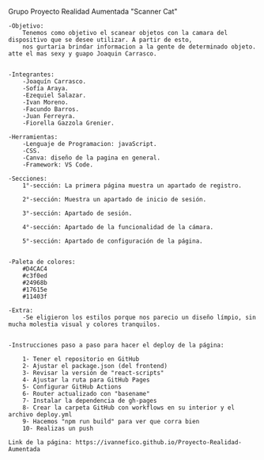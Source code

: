 Grupo Proyecto Realidad Aumentada "Scanner Cat"

	-Objetivo:
		Tenemos como objetivo el scanear objetos con la camara del dispositivo que se desee utilizar. A partir de esto,
		nos gurtaria brindar informacion a la gente de determinado objeto. atte el mas sexy y guapo Joaquin Carrasco.
		

	-Integrantes:
		-Joaquín Carrasco.
		-Sofía Araya.
		-Ezequiel Salazar.
		-Ivan Moreno.
		-Facundo Barros.
		-Juan Ferreyra.
		-Fiorella Gazzola Grenier.

	-Herramientas:
		-Lenguaje de Programacion: javaScript.
		-CSS.
		-Canva: diseño de la pagina en general.
		-Framework: VS Code.

	-Secciones:
		1°-sección: La primera página muestra un apartado de registro.

		2°-sección: Muestra un apartado de inicio de sesión.

		3°-sección: Apartado de sesión.

		4°-sección: Apartado de la funcionalidad de la cámara.

		5°-sección: Apartado de configuración de la página.


	-Paleta de colores:
		#D4CAC4
		#c3f0ed
		#24968b
		#17615e
		#11403f
		
	-Extra:
		-Se eligieron los estilos porque nos parecio un diseño límpio, sin mucha molestia visual y colores tranquilos.


	-Instrucciones paso a paso para hacer el deploy de la página:
	
		1- Tener el repositorio en GitHub
		2- Ajustar el package.json (del frontend)
		3- Revisar la versión de "react-scripts"
		4- Ajustar la ruta para GitHub Pages
		5- Configurar GitHub Actions
		6- Router actualizado con "basename"
		7- Instalar la dependencia de gh-pages
		8- Crear la carpeta GitHub con workflows en su interior y el archivo deploy.yml
		9- Hacemos "npm run build" para ver que corra bien
		10- Realizas un push

	Link de la página: https://ivannefico.github.io/Proyecto-Realidad-Aumentada